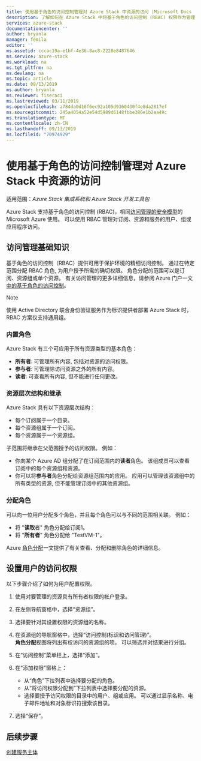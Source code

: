 ```yaml
---
title: 使用基于角色的访问控制管理对 Azure Stack 中资源的访问 |Microsoft Docs
description: 了解如何在 Azure Stack 中将基于角色的访问控制 (RBAC) 权限作为管理员或租户进行管理。
services: azure-stack
documentationcenter: ''
author: bryanla
manager: femila
editor: ''
ms.assetid: cccac19a-e1bf-4e36-8ac8-2228e8487646
ms.service: azure-stack
ms.workload: na
ms.tgt_pltfrm: na
ms.devlang: na
ms.topic: article
ms.date: 09/13/2019
ms.author: bryanla
ms.reviewer: fiseraci
ms.lastreviewed: 03/11/2019
ms.openlocfilehash: a784da0d16f6ec92a105d9360430f4e8da2817ef
ms.sourcegitcommit: 245a4054a52e54d5989d6148fbbe386e1b2aa49c
ms.translationtype: MT
ms.contentlocale: zh-CN
ms.lasthandoff: 09/13/2019
ms.locfileid: "70974929"
---
```

# <a name="manage-access-to-resources-in-azure-stack-with-role-based-access-control"></a>使用基于角色的访问控制管理对 Azure Stack 中资源的访问

适用范围：*Azure Stack 集成系统和 Azure Stack 开发工具包*

Azure Stack 支持基于角色的访问控制 (RBAC)，相同[访问管理的安全模型](/azure/role-based-access-control/overview)的 Microsoft Azure 使用。 可以使用 RBAC 管理对订阅、资源和服务的用户、组或应用程序访问。

## <a name="basics-of-access-management"></a>访问管理基础知识

基于角色的访问控制（RBAC）提供可用于保护环境的精细访问控制。 通过在特定范围分配 RBAC 角色, 为用户授予所需的确切权限。 角色分配的范围可以是订阅、资源组或单个资源。 有关访问管理的更多详细信息，请参阅 Azure 门户一文[中的基于角色的访问控制](/azure/role-based-access-control/overview)。

> [!NOTE]
> 使用 Active Directory 联合身份验证服务作为标识提供者部署 Azure Stack 时，RBAC 方案仅支持通用组。

### <a name="built-in-roles"></a>内置角色

Azure Stack 有三个可应用于所有资源类型的基本角色：

* **所有者**: 可管理所有内容, 包括对资源的访问权限。
* **参与者**: 可管理除访问资源之外的所有内容。
* **读者**: 可查看所有内容, 但不能进行任何更改。

### <a name="resource-hierarchy-and-inheritance"></a>资源层次结构和继承

Azure Stack 具有以下资源层次结构：

* 每个订阅属于一个目录。
* 每个资源组属于一个订阅。
* 每个资源属于一个资源组。

子范围将继承在父范围授予的访问权限。 例如：

* 你向某个 Azure AD 组分配了在订阅范围内的**读者**角色。 该组成员可以查看订阅中的每个资源组和资源。
* 你可以将**参与者**角色分配给资源组范围内的应用。 应用可以管理该资源组中的所有类型的资源, 但不能管理订阅中的其他资源组。

### <a name="assigning-roles"></a>分配角色

可以向一位用户分配多个角色，并且每个角色可以与不同的范围相关联。 例如：

* 将 "**读取**者" 角色分配给订阅1。
* 将 "**所有者**" 角色分配给 "TestVM-1"。

Azure [角色分配](/azure/role-based-access-control/role-assignments-portal)一文提供了有关查看、分配和删除角色的详细信息。

## <a name="set-access-permissions-for-a-user"></a>设置用户的访问权限

以下步骤介绍了如何为用户配置权限。

1. 使用对要管理的资源具有所有者权限的帐户登录。
2. 在左侧导航窗格中，选择“资源组”。
3. 选择要针对其设置权限的资源组的名称。
4. 在资源组的导航窗格中，选择“访问控制(标识和访问管理)”。<BR> **角色分配**视图将列出有权访问的资源组的项。 可以筛选并对结果进行分组。
5. 在“访问控制”菜单栏上，选择“添加”。
6. 在“添加权限”窗格上：

   * 从“角色”下拉列表中选择要分配的角色。
   * 从“将访问权限分配到”下拉列表中选择要分配的资源。
   * 选择要授予访问权限的目录中的用户、组或应用。 可以通过显示名称、电子邮件地址和对象标识符搜索该目录。

7. 选择“保存”。

## <a name="next-steps"></a>后续步骤

[创建服务主体](../operator/azure-stack-create-service-principals.md)
